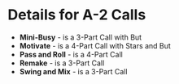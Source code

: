 

# Details for A-2 Calls

* **Mini-Busy** - is a 3-Part Call with But
* **Motivate** - is a 4-Part Call with Stars and But
* **Pass and Roll** - is a 4-Part Call
* **Remake** - is a 3-Part Call
* **Swing and Mix** - is a 3-Part Call